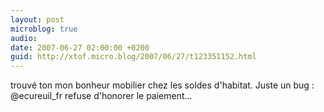 ```yaml
---
layout: post
microblog: true
audio: 
date: 2007-06-27 02:00:00 +0200
guid: http://xtof.micro.blog/2007/06/27/t123351152.html
---
```

trouvé ton mon bonheur mobilier chez les soldes d'habitat. Juste un bug : @ecureuil_fr refuse d'honorer le paiement...
